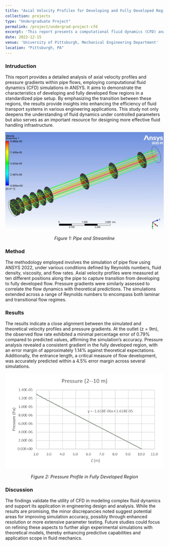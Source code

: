 ```yaml
---
title: "Axial Velocity Profiles for Developing and Fully Developed Regions"
collection: projects
type: "Undergraduate Project"
permalink: /project/undergrad-project-cfd
excerpt: 'This report presents a computational fluid dynamics (CFD) analysis of pipe flow using ANSYS 2022, examining axial velocity profiles, pressure distributions, and entrance lengths for various Reynolds numbers to validate flow development and predict empirical relationships with high accuracy.'
date: 2022-12-15
venue: 'University of Pittsburgh, Mechanical Engineering Department'
location: "Pittsburgh, PA"
---
```


### Intruduction
This report provides a detailed analysis of axial velocity profiles and pressure gradients within pipe flows, employing computational fluid dynamics (CFD) simulations in ANSYS. It aims to demonstrate the characteristics of developing and fully developed flow regions in a standardized pipe setup. By emphasizing the transition between these regions, the results provide insights into enhancing the efficiency of fluid transport systems in various engineering applications. This study not only deepens the understanding of fluid dynamics under controlled parameters but also serves as an important resource for designing more effective fluid handling infrastructure.
<div style="text-align: center;">
    <img src="images/Pipe_and_Streamline.png" alt="Pipe and Streamline" width="600">
    <p><em>Figure 1: Pipe and Streamline</em></p>
</div>


### Method
The methodology employed involves the simulation of pipe flow using ANSYS 2022, under various conditions defined by Reynolds numbers, fluid density, viscosity, and flow rates. Axial velocity profiles were measured at ten different positions along the pipe to capture transition from developing to fully developed flow. Pressure gradients were similarly assessed to correlate the flow dynamics with theoretical predictions. The simulations extended across a range of Reynolds numbers to encompass both laminar and transitional flow regimes.

### Results
The results indicate a close alignment between the simulated and theoretical velocity profiles and pressure gradients. At the outlet (z = 9m), the observed flow rate exhibited a minimal percentage error of 0.79% compared to predicted values, affirming the simulation’s accuracy. Pressure analysis revealed a consistent gradient in the fully developed region, with an error margin of approximately 1.14% against theoretical expectations. Additionally, the entrance length, a critical measure of flow development, was accurately predicted within a 4.5% error margin across several simulations.
<div style="text-align: center;">
    <img src="images/Pressure_Profile.png" alt="Pressure Profile in Fully Developed Region" width="600">
    <p><em>Figure 2: Pressure Profile in Fully Developed Region</em></p>
</div>


### Discussion
The findings validate the utility of CFD in modeling complex fluid dynamics and support its application in engineering design and analysis. While the results are promising, the minor discrepancies noted suggest potential areas for improving simulation accuracy, possibly through enhanced resolution or more extensive parameter testing. Future studies could focus on refining these aspects to further align experimental simulations with theoretical models, thereby enhancing predictive capabilities and application scope in fluid mechanics.